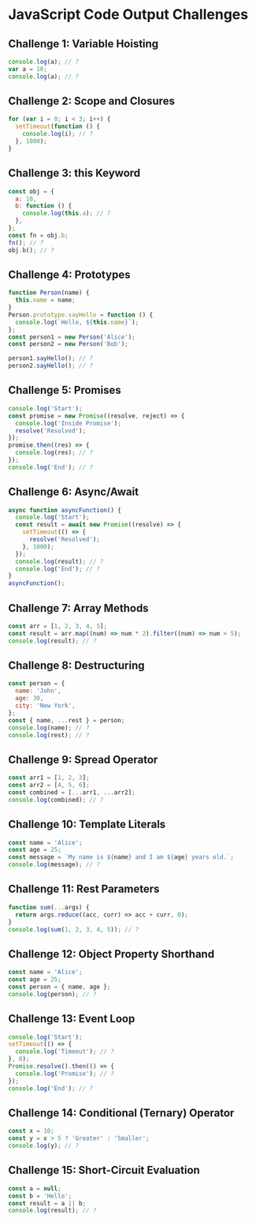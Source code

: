# JavaScript Code Output Challenges

## Challenge 1: Variable Hoisting

```js
console.log(a); // ?
var a = 10;
console.log(a); // ?
```

## Challenge 2: Scope and Closures

```js
for (var i = 0; i < 3; i++) {
  setTimeout(function () {
    console.log(i); // ?
  }, 1000);
}
```

## Challenge 3: this Keyword

```js
const obj = {
  a: 10,
  b: function () {
    console.log(this.a); // ?
  },
};
const fn = obj.b;
fn(); // ?
obj.b(); // ?
```

## Challenge 4: Prototypes

```js
function Person(name) {
  this.name = name;
}
Person.prototype.sayHello = function () {
  console.log(`Hello, ${this.name}`);
};
const person1 = new Person('Alice');
const person2 = new Person('Bob');

person1.sayHello(); // ?
person2.sayHello(); // ?
```

## Challenge 5: Promises

```js
console.log('Start');
const promise = new Promise((resolve, reject) => {
  console.log('Inside Promise');
  resolve('Resolved');
});
promise.then((res) => {
  console.log(res); // ?
});
console.log('End'); // ?
```

## Challenge 6: Async/Await

```js
async function asyncFunction() {
  console.log('Start');
  const result = await new Promise((resolve) => {
    setTimeout(() => {
      resolve('Resolved');
    }, 1000);
  });
  console.log(result); // ?
  console.log('End'); // ?
}
asyncFunction();
```

## Challenge 7: Array Methods

```js
const arr = [1, 2, 3, 4, 5];
const result = arr.map((num) => num * 2).filter((num) => num > 5);
console.log(result); // ?
```

## Challenge 8: Destructuring

```js
const person = {
  name: 'John',
  age: 30,
  city: 'New York',
};
const { name, ...rest } = person;
console.log(name); // ?
console.log(rest); // ?
```

## Challenge 9: Spread Operator

```js
const arr1 = [1, 2, 3];
const arr2 = [4, 5, 6];
const combined = [...arr1, ...arr2];
console.log(combined); // ?
```

## Challenge 10: Template Literals

```js
const name = 'Alice';
const age = 25;
const message = `My name is ${name} and I am ${age} years old.`;
console.log(message); // ?
```

## Challenge 11: Rest Parameters

```js
function sum(...args) {
  return args.reduce((acc, curr) => acc + curr, 0);
}
console.log(sum(1, 2, 3, 4, 5)); // ?
```

## Challenge 12: Object Property Shorthand

```js
const name = 'Alice';
const age = 25;
const person = { name, age };
console.log(person); // ?
```

## Challenge 13: Event Loop

```js
console.log('Start');
setTimeout(() => {
  console.log('Timeout'); // ?
}, 0);
Promise.resolve().then(() => {
  console.log('Promise'); // ?
});
console.log('End'); // ?
```

## Challenge 14: Conditional (Ternary) Operator

```js
const x = 10;
const y = x > 5 ? 'Greater' : 'Smaller';
console.log(y); // ?
```

## Challenge 15: Short-Circuit Evaluation

```js
const a = null;
const b = 'Hello';
const result = a || b;
console.log(result); // ?
```
